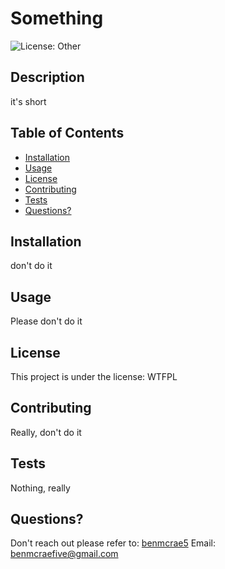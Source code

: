 # Something
  ![License: Other](https://img.shields.io/static/v1.svg?label=License&message=Other&color=blue)
  ## Description
  it's short
  ## Table of Contents
  - [Installation](#installation)
  - [Usage](#usage)
  - [License](#license)
  - [Contributing](#contributing)
  - [Tests](#tests)
  - [Questions?](#questions?)
  ## Installation
  don't do it
  ## Usage
  Please don't do it
  ## License
  This project is under the license: WTFPL
  ## Contributing
  Really, don't do it
  ## Tests
  Nothing, really
  ## Questions?
  Don't reach out
  please refer to: 
  [benmcrae5](https://github.com/benmcrae5) 
  Email:
  benmcraefive@gmail.com
  